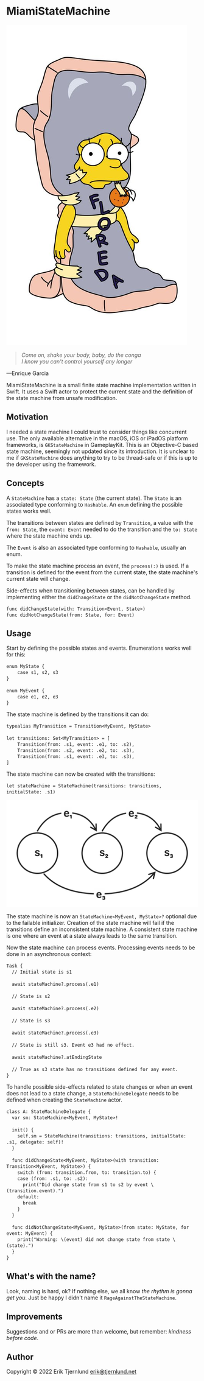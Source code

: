 # MiamiStateMachine
![Floreda](images/lisa_simpson_floreda.jpg)
> *Come on, shake your body, baby, do the conga<br/>
> I know you can't control yourself any longer*
> 
—Enrique Garcia

MiamiStateMachine is a small finite state machine implementation written in Swift.
It uses a Swift actor to protect the current state and the definition of the state machine
from unsafe modification.

## Motivation

I needed a state machine I could trust to consider things like concurrent use. 
The only available alternative in the macOS, iOS or iPadOS platform frameworks, 
is `GKStateMachine` in GameplayKit. This is an Objective-C based state machine,
seemingly not updated since its introduction. It is unclear to me if `GKStateMachine`
does anything to try to be thread-safe or if this is up to the developer using
the framework.

## Concepts

A `StateMachine` has a `state: State` (the current state). The `State` is an associated type
conforming to `Hashable`. An `enum` defining the possible states works well. 

The transitions between states are defined by `Transition`, a value with the `from: State`, the
`event: Event` needed to do the transition and the `to: State` where the state machine ends up.

The `Event` is also an associated type conforming to `Hashable`, usually an enum.

To make the state machine process an event, the `process(:)` is used. If a transition is 
defined for the event from the current state, the state machine's current state will change.

Side-effects when transitioning between states, can be handled by implementing either the
`didChangeState` or the `didNotChangeState` method.

```
func didChangeState(with: Transition<Event, State>)
func didNotChangeState(from: State, for: Event)
```

## Usage

Start by defining the possible states and events. Enumerations works well for this:

```
enum MyState {
    case s1, s2, s3
}

enum MyEvent {
    case e1, e2, e3
}
```

The state machine is defined by the transitions it can do:

```
typealias MyTransition = Transition<MyEvent, MyState>

let transitions: Set<MyTransition> = [
    Transition(from: .s1, event: .e1, to: .s2),
    Transition(from: .s2, event: .e2, to: .s3),
    Transition(from: .s1, event: .e3, to: .s3),
]
```

The state machine can now be created with the transitions:

```
let stateMachine = StateMachine(transitions: transitions, initialState: .s1)
```

![State Machine Example](images/state-machine-example.png)

The state machine is now an `StateMachine<MyEvent, MyState>?` optional due to 
the failable initializer. Creation of the state machine will fail if the transitions
define an inconsistent state machine. A consistent state machine is one where an event
at a state always leads to the same transition.

Now the state machine can process events. Processing events needs to be done in
an asynchronous context:

```
Task {
  // Initial state is s1
    
  await stateMachine?.process(.e1)

  // State is s2
    
  await stateMachine?.process(.e2)

  // State is s3

  await stateMachine?.process(.e3)
    
  // State is still s3. Event e3 had no effect.

  await stateMachine?.atEndingState
    
  // True as s3 state has no transitions defined for any event.
}
```

To handle possible side-effects related to state changes or when an event does not
lead to a state change, a `StateMachineDelegate` needs to be defined when creating
the `StateMachine` actor.

```
class A: StateMachineDelegate {
  var sm: StateMachine<MyEvent, MyState>!
    
  init() {
    self.sm = StateMachine(transitions: transitions, initialState: .s1, delegate: self)!
  }
    
  func didChangeState<MyEvent, MyState>(with transition: Transition<MyEvent, MyState>) {
    switch (from: transition.from, to: transition.to) {
    case (from: .s1, to: .s2):
      print("Did change state from s1 to s2 by event \(transition.event).")
    default:
      break
    }
  }
    
  func didNotChangeState<MyEvent, MyState>(from state: MyState, for event: MyEvent) {
    print("Warning: \(event) did not change state from state \(state).")
  }
}
```

## What's with the name?

Look, naming is hard, ok? If nothing else, we all know *the rhythm is gonna get you*. 
Just be happy I didn't name it `RageAgainstTheStateMachine`.

## Improvements

Suggestions and or PRs are more than welcome, but remember: *kindness before code*. 

## Author
Copyright &copy; 2022 Erik Tjernlund <erik@tjernlund.net>
